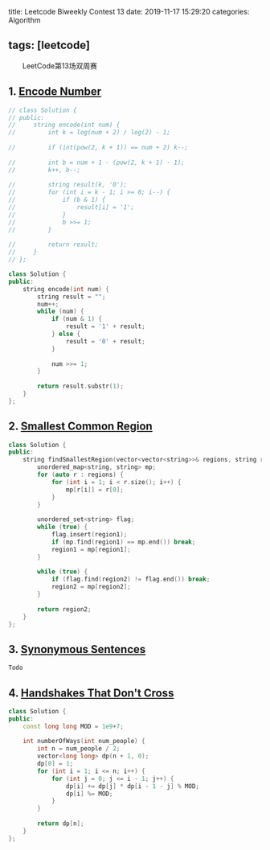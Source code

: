 title: Leetcode Biweekly Contest 13
date: 2019-11-17 15:29:20
categories: Algorithm

tags: [leetcode]
---

　　LeetCode第13场双周赛

<!-- more -->

## 1. [Encode Number](https://leetcode.com/contest/biweekly-contest-13/problems/encode-number/)

```C++
// class Solution {
// public:
//     string encode(int num) {
//         int k = log(num + 2) / log(2) - 1;
        
//         if (int(pow(2, k + 1)) == num + 2) k--;
        
//         int b = num + 1 - (pow(2, k + 1) - 1);
//         k++, b--;
        
//         string result(k, '0');
//         for (int i = k - 1; i >= 0; i--) {
//             if (b & 1) {
//                 result[i] = '1';
//             }
//             b >>= 1;
//         }
        
//         return result;
//     }
// };

class Solution {
public:
    string encode(int num) {
        string result = "";
        num++;
        while (num) {
            if (num & 1) {
                result = '1' + result;
            } else {
                result = '0' + result;
            }
            
            num >>= 1;
        }
        
        return result.substr(1);
    }
};
```

## 2. [Smallest Common Region](https://leetcode.com/contest/biweekly-contest-13/problems/smallest-common-region/)

```C++
class Solution {
public:
    string findSmallestRegion(vector<vector<string>>& regions, string region1, string region2) {
        unordered_map<string, string> mp;
        for (auto r : regions) {
            for (int i = 1; i < r.size(); i++) {
                mp[r[i]] = r[0];
            }
        }
        
        unordered_set<string> flag;
        while (true) {
            flag.insert(region1);
            if (mp.find(region1) == mp.end()) break;
            region1 = mp[region1];
        } 
        
        while (true) {
            if (flag.find(region2) != flag.end()) break;
            region2 = mp[region2];
        }
        
        return region2;
    }
};
```

## 3. [Synonymous Sentences](https://leetcode.com/contest/biweekly-contest-13/problems/synonymous-sentences/)

```C++
Todo
```

## 4. [Handshakes That Don't Cross](https://leetcode.com/contest/biweekly-contest-13/problems/handshakes-that-dont-cross/)

```C++
class Solution {
public:
    const long long MOD = 1e9+7;
    
    int numberOfWays(int num_people) {
        int n = num_people / 2;
        vector<long long> dp(n + 1, 0);
        dp[0] = 1;
        for (int i = 1; i <= n; i++) {
            for (int j = 0; j <= i - 1; j++) {
                dp[i] += dp[j] * dp[i - 1 - j] % MOD;
                dp[i] %= MOD;
            }
        }
        
        return dp[n];
    }
};
```

